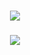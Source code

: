 <h1 align="center">
    <img src="https://readme-typing-svg.herokuapp.com/?font=Righteous&size=35&center=true&vCenter=true&width=500&height=70&duration=4000&lines=Hi+There+!+👋;+I'm+zqodev+!;" />
</h1>

###

<p align="center">
  <a href="https://skillicons.dev">
    <img src="https://skillicons.dev/icons?i=c,java,js,ts,py,bf,html,css,mysql,mongodb,git,arch" />
  </a>
</p>
